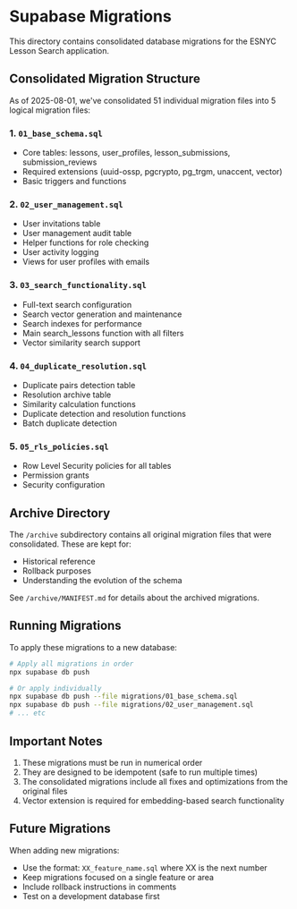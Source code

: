 # Supabase Migrations

This directory contains consolidated database migrations for the ESNYC Lesson Search application.

## Consolidated Migration Structure

As of 2025-08-01, we've consolidated 51 individual migration files into 5 logical migration files:

### 1. `01_base_schema.sql`
- Core tables: lessons, user_profiles, lesson_submissions, submission_reviews
- Required extensions (uuid-ossp, pgcrypto, pg_trgm, unaccent, vector)
- Basic triggers and functions

### 2. `02_user_management.sql`
- User invitations table
- User management audit table
- Helper functions for role checking
- User activity logging
- Views for user profiles with emails

### 3. `03_search_functionality.sql`
- Full-text search configuration
- Search vector generation and maintenance
- Search indexes for performance
- Main search_lessons function with all filters
- Vector similarity search support

### 4. `04_duplicate_resolution.sql`
- Duplicate pairs detection table
- Resolution archive table
- Similarity calculation functions
- Duplicate detection and resolution functions
- Batch duplicate detection

### 5. `05_rls_policies.sql`
- Row Level Security policies for all tables
- Permission grants
- Security configuration

## Archive Directory

The `/archive` subdirectory contains all original migration files that were consolidated. These are kept for:
- Historical reference
- Rollback purposes
- Understanding the evolution of the schema

See `/archive/MANIFEST.md` for details about the archived migrations.

## Running Migrations

To apply these migrations to a new database:

```bash
# Apply all migrations in order
npx supabase db push

# Or apply individually
npx supabase db push --file migrations/01_base_schema.sql
npx supabase db push --file migrations/02_user_management.sql
# ... etc
```

## Important Notes

1. These migrations must be run in numerical order
2. They are designed to be idempotent (safe to run multiple times)
3. The consolidated migrations include all fixes and optimizations from the original files
4. Vector extension is required for embedding-based search functionality

## Future Migrations

When adding new migrations:
- Use the format: `XX_feature_name.sql` where XX is the next number
- Keep migrations focused on a single feature or area
- Include rollback instructions in comments
- Test on a development database first